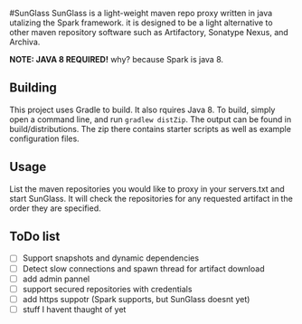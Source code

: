 #SunGlass
SunGlass is a light-weight maven repo proxy written in java utalizing the Spark framework. it is designed to be a light alternative to other maven repository software such as Artifactory, Sonatype Nexus, and Archiva.

**NOTE: JAVA 8 REQUIRED!** why? because Spark is java 8.

## Building
This project uses Gradle to build. It also rquires Java 8. To build, simply open a command line, and run ```gradlew distZip```. The output can be found in build/distributions. The zip there contains starter scripts as well as example configuration files.

## Usage
List the maven repositories you would like to proxy in your servers.txt and start SunGlass. It will check the repositories for any requested artifact in the order they are specified.

## ToDo list
- [ ] Support snapshots and dynamic dependencies
- [ ] Detect slow connections and spawn thread for artifact download
- [ ] add admin pannel
- [ ] support secured repositories with credentials
- [ ] add https suppotr (Spark supports, but SunGlass doesnt yet)
- [ ] stuff I havent thaught of yet
